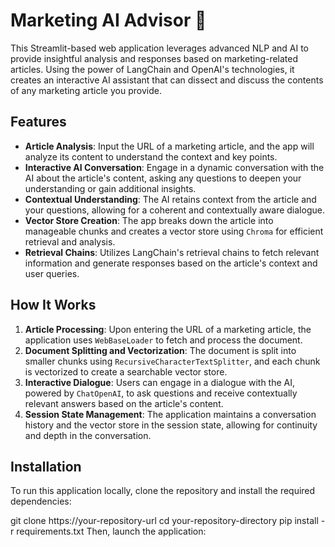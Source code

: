 # Marketing AI Advisor 🎯

This Streamlit-based web application leverages advanced NLP and AI to provide insightful analysis and responses based on marketing-related articles. Using the power of LangChain and OpenAI's technologies, it creates an interactive AI assistant that can dissect and discuss the contents of any marketing article you provide.

## Features

- **Article Analysis**: Input the URL of a marketing article, and the app will analyze its content to understand the context and key points.
- **Interactive AI Conversation**: Engage in a dynamic conversation with the AI about the article's content, asking any questions to deepen your understanding or gain additional insights.
- **Contextual Understanding**: The AI retains context from the article and your questions, allowing for a coherent and contextually aware dialogue.
- **Vector Store Creation**: The app breaks down the article into manageable chunks and creates a vector store using `Chroma` for efficient retrieval and analysis.
- **Retrieval Chains**: Utilizes LangChain's retrieval chains to fetch relevant information and generate responses based on the article's context and user queries.

## How It Works

1. **Article Processing**: Upon entering the URL of a marketing article, the application uses `WebBaseLoader` to fetch and process the document.
2. **Document Splitting and Vectorization**: The document is split into smaller chunks using `RecursiveCharacterTextSplitter`, and each chunk is vectorized to create a searchable vector store.
3. **Interactive Dialogue**: Users can engage in a dialogue with the AI, powered by `ChatOpenAI`, to ask questions and receive contextually relevant answers based on the article's content.
4. **Session State Management**: The application maintains a conversation history and the vector store in the session state, allowing for continuity and depth in the conversation.

## Installation

To run this application locally, clone the repository and install the required dependencies:

git clone https://your-repository-url
cd your-repository-directory
pip install -r requirements.txt
Then, launch the application:
